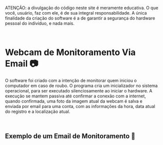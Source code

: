 <br />

ATENÇÃO: a divulgação do código neste site é meramente educativa. O que você, usuário, faz com ele, é de sua integral responsabilidade. A única finalidade da criação do software é a de garantir a segurança do hardware pessoal do indivíduo, e nada mais.

<br />

# Webcam de Monitoramento Via Email 📷

O software foi criado com a intenção de monitorar quem iniciou o computador em caso de roubo. O programa cria um inicializador no sistema operacional, para ser executado silenciosamente ao iniciar o hardware. A execução se mantem passiva até confirmar a conexão com a internet, quando confirmada, uma foto da imagem atual da webcam é salva e enviada por email para uma conta, com as informações da hora, data atual do registro e a localização atual.

<br />

## Exemplo de um Email de Monitoramento 📩
 
